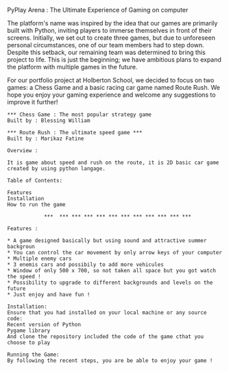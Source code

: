 PyPlay Arena : The Ultimate Experience of Gaming on computer

The platform's name was inspired by the idea that our games are primarily built with Python, inviting players to immerse themselves in front of their screens. Initially, we set out to create three games, but due to unforeseen personal circumstances, one of our team members had to step down.	
Despite this setback, our remaining team was determined to bring this project to life. This is just the beginning; we have ambitious plans to expand the platform with multiple games in the future.

For our portfolio project at Holberton School, we decided to focus on two games: a Chess Game and a basic racing car game named Route Rush. We hope you enjoy your gaming experience and welcome any suggestions to improve it further!


	*** Chess Game : The most popular strategy game
	Built by : Blessing William

	*** Route Rush : The ultimate speed game ***
	Built by : Marikaz Fatine

	Overview :
	
	It is game about speed and rush on the route, it is 2D basic car game created by using python langage.

	Table of Contents:
	
	Features
	Installation
	How to run the game

				***  *** *** *** *** *** *** *** *** *** *** ***

	Features :

	* A game designed basically but using sound and attractive summer backgroun
	* You can control the car movement by only arrow keys of your computer
	* Multiple enemy cars
	* 3 enemis cars and possibily to add more vehicules
	* Window of only 500 x 700, so not taken all space but you got watch the speed ! 
	* Possibility to upgrade to different backgrounds and levels on the future
	* Just enjoy and have fun !

	Installation:
	Ensure that you had installed on your local machine or any source code:
	Recent version of Python 
	Pygame library
	And clone the repository included the code of the game cthat you choose to play
	
	Running the Game:
	By following the recent steps, you are be able to enjoy your game !
